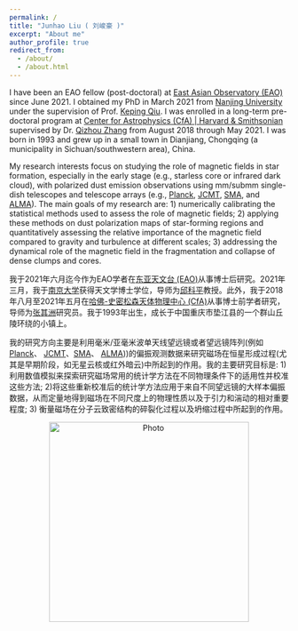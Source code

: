 ```yaml
---
permalink: /
title: "Junhao Liu ( 刘峻豪 )"
excerpt: "About me"
author_profile: true
redirect_from: 
  - /about/
  - /about.html
---
```


I have been an EAO fellow (post-doctoral) at [East Asian Observatory (EAO)](https://www.eaobservatory.org/) since June 2021. I obtained my PhD in March 2021 from [Nanjing University](https://astronomy.nju.edu.cn) under the supervision of Prof. [Keping Qiu](https://astronomy.nju.edu.cn/szll/szgk/js/20190816/i13834.html). I was enrolled in a long-term pre-doctoral program at [Center for Astrophysics (CfA) \| Harvard & Smithsonian](https://www.cfa.harvard.edu) supervised by Dr. [Qizhou Zhang](https://www.cfa.harvard.edu/~qzhang/) from August 2018 through May 2021. I was born in 1993 and grew up in a small town in Dianjiang, Chongqing (a municipality in Sichuan/southwestern area), China.

My research interests focus on studying the role of magnetic fields in star formation, especially in the early stage (e.g., starless core or infrared dark cloud), with polarized dust emission observations using mm/submm single-dish telescopes and telescope arrays (e.g., [Planck](https://sci.esa.int/web/planck), [JCMT](http://www.eaobservatory.org/jcmt/), [SMA](http://sma1.sma.hawaii.edu/), and [ALMA](https://almascience.nrao.edu/)). The main goals of my research are: 1) numerically calibrating the statistical methods used to assess the role of magnetic fields; 2) applying these methods on dust polarization maps of star-forming regions and quantitatively assessing the relative importance of the magnetic field compared to gravity and turbulence at different scales; 3) addressing the dynamical role of the magnetic field in the fragmentation and collapse of dense clumps and cores. 

我于2021年六月迄今作为EAO学者在[东亚天文台 (EAO)](https://www.eaobservatory.org/)从事博士后研究。2021年三月，我于[南京大学](https://astronomy.nju.edu.cn)获得天文学博士学位，导师为[邱科平](https://astronomy.nju.edu.cn/szll/szgk/js/20190816/i13834.html)教授。此外，我于2018年八月至2021年五月在[哈佛-史密松森天体物理中心 (CfA)](https://www.cfa.harvard.edu)从事博士前学者研究，导师为[张其洲](https://www.cfa.harvard.edu/~qzhang/)研究员。我于1993年出生，成长于中国重庆市垫江县的一个群山丘陵环绕的小镇上。

我的研究方向主要是利用毫米/亚毫米波单天线望远镜或者望远镜阵列(例如[Planck](https://sci.esa.int/web/planck)、 [JCMT](http://www.eaobservatory.org/jcmt/)、[SMA](http://sma1.sma.hawaii.edu/)、 [ALMA](https://almascience.nrao.edu/)))的偏振观测数据来研究磁场在恒星形成过程(尤其是早期阶段，如无星云核或红外暗云)中所起到的作用。我的主要研究目标是: 1) 利用数值模拟来探索研究磁场常用的统计学方法在不同物理条件下的适用性并校准这些方法; 2)将这些重新校准后的统计学方法应用于来自不同望远镜的大样本偏振数据，从而定量地得到磁场在不同尺度上的物理性质以及于引力和湍动的相对重要程度; 3) 衡量磁场在分子云致密结构的碎裂化过程以及坍缩过程中所起到的作用。

<p align="center">
  <img src="/images/junhao_paris.jpeg?raw=true" alt="Photo" style="width: 360px;"/> 
</p>
